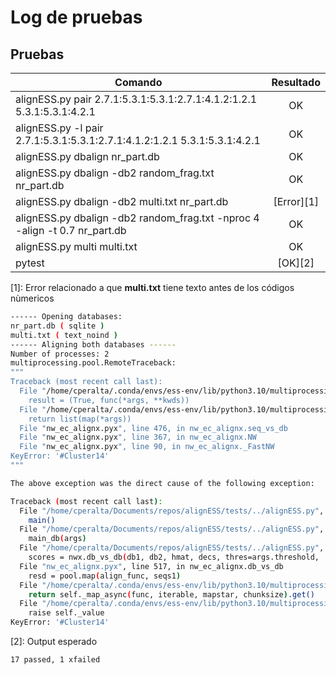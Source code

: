 # Log de pruebas

## Pruebas

| Comando | Resultado |
|--------|:-----------:|
| alignESS.py pair 2.7.1:5.3.1:5.3.1:2.7.1:4.1.2:1.2.1 5.3.1:5.3.1:4.2.1 | OK |
| alignESS.py -l  pair 2.7.1:5.3.1:5.3.1:2.7.1:4.1.2:1.2.1 5.3.1:5.3.1:4.2.1 | OK |
| alignESS.py dbalign  nr\_part.db | OK |
| alignESS.py dbalign -db2 random\_frag.txt   nr\_part.db | OK | 
| alignESS.py dbalign -db2 multi.txt   nr\_part.db | [Error][1] |
| alignESS.py dbalign -db2 random_frag.txt -nproc 4 -align -t 0.7   nr\_part.db | OK |
| alignESS.py multi multi.txt | OK | 
| pytest | [OK][2] |
 

[1]: Error relacionado a que __multi.txt__ tiene texto antes de los códigos nùmericos 

``` Bash
------ Opening databases:
nr_part.db ( sqlite )
multi.txt ( text_noind )
------ Aligning both databases ------
Number of processes: 2
multiprocessing.pool.RemoteTraceback: 
"""
Traceback (most recent call last):
  File "/home/cperalta/.conda/envs/ess-env/lib/python3.10/multiprocessing/pool.py", line 125, in worker
    result = (True, func(*args, **kwds))
  File "/home/cperalta/.conda/envs/ess-env/lib/python3.10/multiprocessing/pool.py", line 48, in mapstar
    return list(map(*args))
  File "nw_ec_alignx.pyx", line 476, in nw_ec_alignx.seq_vs_db
  File "nw_ec_alignx.pyx", line 367, in nw_ec_alignx.NW
  File "nw_ec_alignx.pyx", line 90, in nw_ec_alignx._FastNW
KeyError: '#Cluster14'
"""

The above exception was the direct cause of the following exception:

Traceback (most recent call last):
  File "/home/cperalta/Documents/repos/alignESS/tests/../alignESS.py", line 480, in <module>
    main()
  File "/home/cperalta/Documents/repos/alignESS/tests/../alignESS.py", line 469, in main
    main_db(args)
  File "/home/cperalta/Documents/repos/alignESS/tests/../alignESS.py", line 390, in main_db
    scores = nwx.db_vs_db(db1, db2, hmat, decs, thres=args.threshold,
  File "nw_ec_alignx.pyx", line 517, in nw_ec_alignx.db_vs_db
    resd = pool.map(align_func, seqs1)
  File "/home/cperalta/.conda/envs/ess-env/lib/python3.10/multiprocessing/pool.py", line 364, in map
    return self._map_async(func, iterable, mapstar, chunksize).get()
  File "/home/cperalta/.conda/envs/ess-env/lib/python3.10/multiprocessing/pool.py", line 771, in get
    raise self._value
KeyError: '#Cluster14'
```
[2]: Output esperado

```Bash
17 passed, 1 xfailed
```

